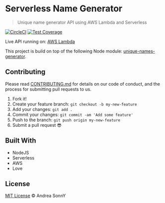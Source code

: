 # Serverless Name Generator

> Unique name generator API using AWS Lambda and Serverless

[![CircleCI](https://circleci.com/gh/andreasonny83/serverless-name-generator.svg?style=svg)](https://circleci.com/gh/andreasonny83/serverless-name-generator)
[![Test Coverage](https://api.codeclimate.com/v1/badges/b2e9a0f91ca0c15997bb/test_coverage)](https://codeclimate.com/github/andreasonny83/serverless-name-generator/test_coverage)

Live API running on:
[AWS Lambda](https://gu9294gok9.execute-api.us-east-1.amazonaws.com/dev/generate)

This project is build on top of the following Node module:
[unique-names-generator](https://github.com/andreasonny83/unique-names-generator.git).

## Contributing

Please read [CONTRIBUTING.md](CONTRIBUTING.md) for details on our code of conduct, and the process for submitting pull requests to us.

1.  Fork it!
1.  Create your feature branch: `git checkout -b my-new-feature`
1.  Add your changes: `git add .`
1.  Commit your changes: `git commit -am 'Add some feature'`
1.  Push to the branch: `git push origin my-new-feature`
1.  Submit a pull request :sunglasses:

## Built With

* NodeJS
* Serverless
* AWS
* Love

## License

[MIT License](https://andreasonny.mit-license.org/2018) © Andrea SonnY
